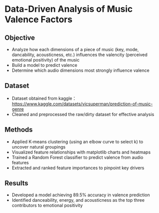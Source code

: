 # Data-Driven Analysis of Music Valence Factors

## Objective
- Analyze how each dimensions of a piece of music (key, mode, dancability, acousticness, etc.) influences the valencity (perceived emotional positivity) of the music
- Build a model to predict valence
- Determine which audio dimensions most strongly influence valence

## Dataset
- Dataset obtained from kaggle： https://www.kaggle.com/datasets/vicsuperman/prediction-of-music-genre
- Cleaned and preprocessed the raw/dirty dataset for effective analysis

## Methods
- Applied K‑means clustering (using an elbow curve to select k) to uncover natural groupings
- Visualized feature relationships with matplotlib charts and heatmaps
- Trained a Random Forest classifier to predict valence from audio features
- Extracted and ranked feature importances to pinpoint key drivers

## Results
- Developed a model achieving 89.5% accuracy in valence prediction
- Identified danceability, energy, and acousticness as the top three contributors to emotional positivity

